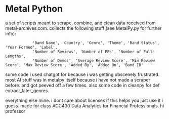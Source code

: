 # Metal Python
 
a set of scripts meant to scrape, combine, and clean data received from metal-archives.com. collects the following stuff (see MetalPy.py for further info): 

                'Band Name', 'Country', 'Genre', 'Theme', 'Band Status', 'Year Formed', 'Label',
                'Number of Reviews', 'Number of EPs', 'Number of Full-Lengths',
                'Number of Demos', 'Average Review Score', 'Min Review Score', 'Max Review Score', 'Added By', 'Added On', 'Band ID'

some code i used chatgpt for because i was getting obscenely frustrated. most AI stuff was in metalpy itself because i have not made a scraper before. and got peeved off a few times. also some code in cleanpy for def extract_later_genres. 

everything else mine. i dont care about licenses if this helps you just use it i guess. made for class ACC430 Data Analytics for Financial Professionals. hi professor
